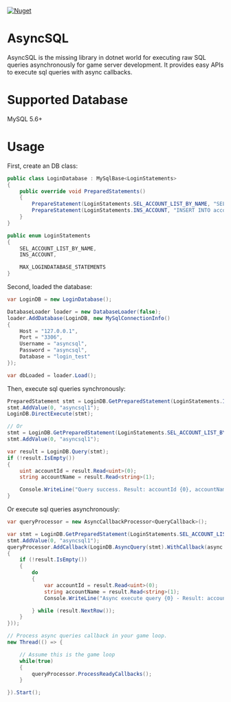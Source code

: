 [![Nuget](https://img.shields.io/nuget/v/AsyncSql)](https://www.nuget.org/packages/AsyncSql/)

# AsyncSQL

AsyncSQL is the missing library in dotnet world for executing raw SQL queries asynchronously for game server development. It provides easy APIs to execute sql queries with async callbacks.

# Supported Database

MySQL 5.6+

# Usage

First, create an DB class:

```c#
public class LoginDatabase : MySqlBase<LoginStatements>
{
    public override void PreparedStatements()
    {
        PrepareStatement(LoginStatements.SEL_ACCOUNT_LIST_BY_NAME, "SELECT id, username FROM account WHERE username = ?");
        PrepareStatement(LoginStatements.INS_ACCOUNT, "INSERT INTO account (username) VALUES(?)");
    }
}

public enum LoginStatements
{
    SEL_ACCOUNT_LIST_BY_NAME,
    INS_ACCOUNT,

    MAX_LOGINDATABASE_STATEMENTS
}
```

Second, loaded the database:

```c#
var LoginDB = new LoginDatabase();

DatabaseLoader loader = new DatabaseLoader(false);
loader.AddDatabase(LoginDB, new MySqlConnectionInfo()
{
    Host = "127.0.0.1",
    Port = "3306",
    Username = "asyncsql",
    Password = "asyncsql",
    Database = "login_test"
});

var dbLoaded = loader.Load();
```

Then, execute sql queries synchronously:

```c#
PreparedStatement stmt = LoginDB.GetPreparedStatement(LoginStatements.INS_ACCOUNT);
stmt.AddValue(0, "asyncsql1");
LoginDB.DirectExecute(stmt);

// Or
stmt = LoginDB.GetPreparedStatement(LoginStatements.SEL_ACCOUNT_LIST_BY_NAME);
stmt.AddValue(0, "asyncsql1");

var result = LoginDB.Query(stmt);
if (!result.IsEmpty())
{
    uint accountId = result.Read<uint>(0);
    string accountName = result.Read<string>(1);

    Console.WriteLine("Query success. Result: accountId {0}, accountName {1}", accountId, accountName);
}
```

Or execute sql queries asynchronously:

```c#
var queryProcessor = new AsyncCallbackProcessor<QueryCallback>();

var stmt = LoginDB.GetPreparedStatement(LoginStatements.SEL_ACCOUNT_LIST_BY_NAME);
stmt.AddValue(0, "asyncsql1");
queryProcessor.AddCallback(LoginDB.AsyncQuery(stmt).WithCallback(async result =>
{
    if (!result.IsEmpty())
    {
        do
        {
            var accountId = result.Read<uint>(0);
            string accountName = result.Read<string>(1);
            Console.WriteLine("Async execute query {0} - Result: accountId {1}, accountName {2}", stmt.CommandText, accountId, accountName);

        } while (result.NextRow());
    }
}));

// Process async queries callback in your game loop.
new Thread(() => {

    // Assume this is the game loop
    while(true)
    {
        queryProcessor.ProcessReadyCallbacks();
    }

}).Start();
```